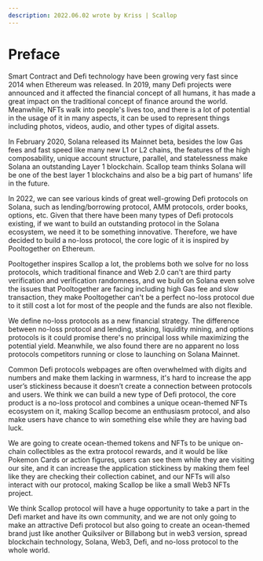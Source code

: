 ```yaml
---
description: 2022.06.02 wrote by Kriss | Scallop
---
```


# Preface

Smart Contract and Defi technology have been growing very fast since 2014 when Ethereum was released. In 2019, many Defi projects were announced and it affected the financial concept of all humans, it has made a great impact on the traditional concept of finance around the world. Meanwhile, NFTs walk into people's lives too, and there is a lot of potential in the usage of it in many aspects, it can be used to represent things including photos, videos, audio, and other types of digital assets.

In February 2020, Solana released its Mainnet beta, besides the low Gas fees and fast speed like many new L1 or L2 chains, the features of the high composability, unique account structure, parallel, and statelessness make Solana an outstanding Layer 1 blockchain. Scallop team thinks Solana will be one of the best layer 1 blockchains and also be a big part of humans' life in the future.

In 2022, we can see various kinds of great well-growing Defi protocols on Solana, such as lending/borrowing protocol, AMM protocols, order books, options, etc. Given that there have been many types of Defi protocols existing, if we want to build an outstanding protocol in the Solana ecosystem, we need it to be something innovative. Therefore, we have decided to build a no-loss protocol, the core logic of it is inspired by Pooltogether on Ethereum.

Pooltogether inspires Scallop a lot, the problems both we solve for no loss protocols, which traditional finance and Web 2.0 can't are third party verification and verification randomness, and we build on Solana even solve the issues that Pooltogether are facing including high Gas fee and slow transaction, they make Pooltogether can't be a perfect no-loss protocol due to it still cost a lot for most of the people and the funds are also not flexible.

We define no-loss protocols as a new financial strategy. The difference between no-loss protocol and lending, staking, liquidity mining, and options protocols is it could promise there's no principal loss while maximizing the potential yield. Meanwhile, we also found there are no apparent no loss protocols competitors running or close to launching on Solana Mainnet.

Common Defi protocols webpages are often overwhelmed with digits and numbers and make them lacking in warmness, it's hard to increase the app user’s stickiness because it doesn’t create a connection between protocols and users. We think we can build a new type of Defi protocol, the core product is a no-loss protocol and combines a unique ocean-themed NFTs ecosystem on it, making Scallop become an enthusiasm protocol, and also make users have chance to win something else while they are having bad luck.

We are going to create ocean-themed tokens and NFTs to be unique on-chain collectibles as the extra protocol rewards, and it would be like Pokemon Cards or action figures, users can see them while they are visiting our site, and it can increase the application stickiness by making them feel like they are checking their collection cabinet, and our NFTs will also interact with our protocol, making Scallop be like a small Web3 NFTs project.

We think Scallop protocol will have a huge opportunity to take a part in the Defi market and have its own community, and we are not only going to make an attractive Defi protocol but also going to create an ocean-themed brand just like another Quiksilver or Billabong but in web3 version, spread blockchain technology, Solana, Web3, Defi, and no-loss protocol to the whole world.
